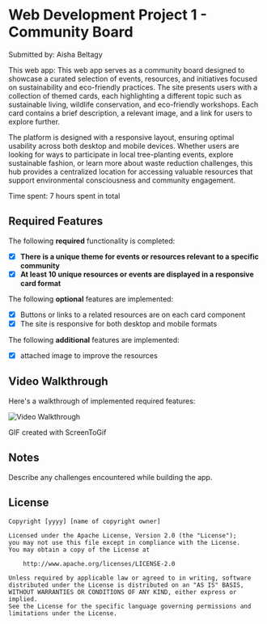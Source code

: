 # Web Development Project 1 - Community Board

Submitted by: Aisha Beltagy

This web app: This web app serves as a community board designed to showcase a curated selection of events, resources, and initiatives focused on sustainability and eco-friendly practices. The site presents users with a collection of themed cards, each highlighting a different topic such as sustainable living, wildlife conservation, and eco-friendly workshops. Each card contains a brief description, a relevant image, and a link for users to explore further.

The platform is designed with a responsive layout, ensuring optimal usability across both desktop and mobile devices. Whether users are looking for ways to participate in local tree-planting events, explore sustainable fashion, or learn more about waste reduction challenges, this hub provides a centralized location for accessing valuable resources that support environmental consciousness and community engagement.

Time spent: 7 hours spent in total

## Required Features

The following **required** functionality is completed:

- [x] **There is a unique theme for events or resources relevant to a specific community**
- [x] **At least 10 unique resources or events are displayed in a responsive card format**

The following **optional** features are implemented:

- [x] Buttons or links to a related resources are on each card component
- [x] The site is responsive for both desktop and mobile formats

The following **additional** features are implemented:

* [x] attached image to improve the resources 

## Video Walkthrough

Here's a walkthrough of implemented required features:

<img src='[[[http://i.imgur.com/link/to/your/gif/file.gif](https://imgur.com/a/project-01-qpfBgtk)   ](https://imgur.com/a/project-01-qpfBgtk)](https://imgur.com/Moguq2j)' title='Video Walkthrough' width='' alt='Video Walkthrough' />

<!-- Replace this with whatever GIF tool you used! -->

<!-- Recommended tools:
[Kap](https://getkap.co/) for macOS
[ScreenToGif](https://www.screentogif.com/) for Windows
[peek](https://github.com/phw/peek) for Linux. -->


GIF created with ScreenToGif  

## Notes

Describe any challenges encountered while building the app.

## License

    Copyright [yyyy] [name of copyright owner]

    Licensed under the Apache License, Version 2.0 (the "License");
    you may not use this file except in compliance with the License.
    You may obtain a copy of the License at

        http://www.apache.org/licenses/LICENSE-2.0

    Unless required by applicable law or agreed to in writing, software
    distributed under the License is distributed on an "AS IS" BASIS,
    WITHOUT WARRANTIES OR CONDITIONS OF ANY KIND, either express or implied.
    See the License for the specific language governing permissions and
    limitations under the License.
